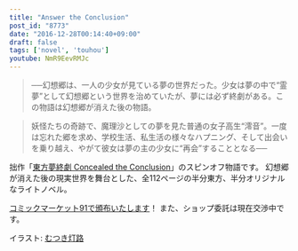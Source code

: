 ```yaml
---
title: "Answer the Conclusion"
post_id: "8773"
date: "2016-12-28T00:14:40+09:00"
draft: false
tags: ['novel', 'touhou']
youtube: NmR9EevRMJc
---
```



> ──幻想郷は、一人の少女が見ている夢の世界だった。少女は夢の中で“霊夢”として幻想郷という世界を治めていたが、夢には必ず終劇がある。この物語は幻想郷が消えた後の物語。

> 妖怪たちの奇跡で、魔理沙としての夢を見た普通の女子高生“澪音”。一度は忘れた郷を求め、学校生活、私生活の様々なハプニング、そして出会いを乗り越え、やがて彼女は夢の主の少女に“再会”することとなる──

拙作「[東方夢終劇 Concealed the Conclusion](https://danmaq.com/!/thC/)」のスピンオフ物語です。
幻想郷が消えた後の現実世界を舞台とした、全112ページの半分東方、半分オリジナルなライトノベル。

[コミックマーケット91で頒布いたします](https://danmaq.com/c91)！
また、ショップ委託は現在交渉中です。

イラスト: [むつき灯路](http://pixiv.me/mutsuki_nozomi)
